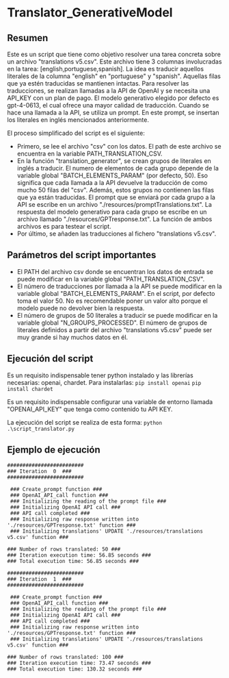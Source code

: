 # Translator_GenerativeModel

## Resumen
Este es un script que tiene como objetivo resolver una tarea concreta sobre un archivo "translations v5.csv". Este archivo tiene 3 columnas involucradas en la tarea: [english,portuguese,spanish].
La idea es traducir aquellos literales de la columna "english" en "portuguese" y "spanish". Aquellas filas que ya estén traducidas se mantienen intactas.
Para resolver las traducciones, se realizan llamadas a la API de OpenAI y se necesita una API_KEY con un plan de pago. El modelo generativo elegido por defecto es gpt-4-0613, el cual ofrece una mayor calidad de traducción. 
Cuando se hace una llamada a la API, se utiliza un prompt. En este prompt, se insertan los literales en inglés mencionados anteriormente. 

El proceso simplificado del script es el siguiente:
* Primero, se lee el archivo "csv" con los datos. El path de este archivo se encuentra en la variable PATH_TRANSLATION_CSV.
* En la función "translation_generator", se crean grupos de literales en inglés a traducir. El numero de elementos de cada grupo depende de la variable global "BATCH_ELEMENTS_PARAM" (por defecto, 50).
  Eso significa que cada llamada a la API devuelve la traducción de como mucho 50 filas del "csv". Además, estos grupos no contienen las filas que ya están traducidas.
  El prompt que se enviará por cada grupo a la API se escribe en un archivo "./resources/promptTranslations.txt".
  La respuesta del modelo generativo para cada grupo se escribe en un archivo llamado "./resources/GPTresponse.txt".
  La función de ambos archivos es para testear el script. 
* Por último, se añaden las traducciones al fichero "translations v5.csv".

## Parámetros del script importantes
- El PATH del archivo csv donde se encuentran los datos de entrada se puede modificar en la variable global "PATH_TRANSLATION_CSV".
- El número de traducciones por llamada a la API se puede modificar en la variable global "BATCH_ELEMENTS_PARAM". En el script, por defecto toma el valor 50. No es recomendable poner un valor alto porque el modelo puede no devolver bien la respuesta.
- El número de grupos de 50 literales a traducir se puede modificar en la variable global "N_GROUPS_PROCESSED". El número de grupos de literales definidos a partir del archivo "translations v5.csv" puede ser muy grande si hay muchos datos en él.

## Ejecución del script
Es un requisito indispensable tener python instalado y las librerías necesarias: openai, chardet. 
Para instalarlas:
`pip install openai`
`pip install chardet`

Es un requisito indispensable configurar una variable de entorno llamada "OPENAI_API_KEY" que tenga como contenido tu API KEY.

La ejecución del script se realiza de esta forma: `python .\script_translator.py`

## Ejemplo de ejecución  
    #########################  
    ### Iteration  0  ###  
    #########################  
  
     ### Create_prompt function ###  
     ### OpenAI_API_call function ###  
     ### Initializing the reading of the prompt file ###  
     ### Initializing OpenAI API call ###  
     ### API call completed ###  
     ### Initializing raw response written into './resources/GPTresponse.txt' function ###  
     ### Initializing translations' UPDATE './resources/translations v5.csv' function ###  

    ### Number of rows translated: 50 ###  
    ### Iteration execution time: 56.85 seconds ###  
    ### Total execution time: 56.85 seconds ###  

    #########################  
    ### Iteration  1  ###  
    #########################  

     ### Create_prompt function ###  
     ### OpenAI_API_call function ###  
     ### Initializing the reading of the prompt file ###  
     ### Initializing OpenAI API call ###  
     ### API call completed ###  
     ### Initializing raw response written into './resources/GPTresponse.txt' function ###  
     ### Initializing translations' UPDATE './resources/translations v5.csv' function ###  
    
    ### Number of rows translated: 100 ###  
    ### Iteration execution time: 73.47 seconds ###  
    ### Total execution time: 130.32 seconds ###  
